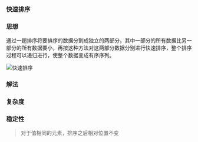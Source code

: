 ### 快速排序

### 思想

通过一趟排序将要排序的数据分割成独立的两部分，其中一部分的所有数据比另一部分的所有数据要小，再按这种方法对这两部分数据分别进行快速排序，整个排序过程可以递归进行，使整个数据变成有序序列。

<img :src="withBase('/快速排序.gif')" alt="快速排序" />

<script setup>
import { withBase } from 'vitepress'
</script>

### 解法

### 复杂度

### 稳定性

> 对于值相同的元素，排序之后相对位置不变
